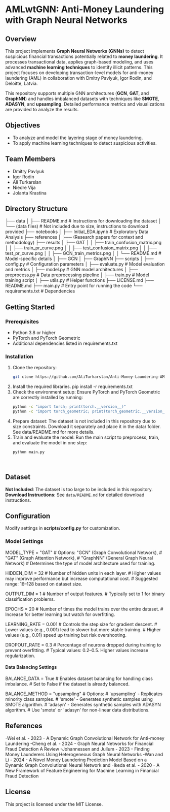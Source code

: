 # AMLwtGNN: Anti-Money Laundering with Graph Neural Networks

## Overview

This project implements **Graph Neural Networks (GNNs)** to detect suspicious financial transactions potentially related to **money laundering**. It processes transactional data, applies graph-based modeling, and uses advanced **machine learning techniques** to identify illicit patterns. This project focuses on developing transaction-level models for anti-money laundering (AML) in collaboration with Dmitry Pavlyuk, Igor Rodin, and Deloitte, Latvia.

This repository supports multiple GNN architectures (**GCN**, **GAT**, and **GraphNN**) and handles imbalanced datasets with techniques like **SMOTE**, **ADASYN**, and **upsampling**. Detailed performance metrics and visualizations are provided to analyze the results.

## Objectives
- To analyze and model the layering stage of money laundering.
- To apply machine learning techniques to detect suspicious activities.

## Team Members
- Dmitry Pavlyuk
- Igor Rodin
- Ali Turkarslan
- Niedre Vija
- Jolanta Krastina

## Directory Structure
├── data
│   ├── README.md      # Instructions for downloading the dataset
│   └── (data files)   # Not included due to size, instructions to download provided
├── notebooks
│   ├── Initial_EDA.ipynb  # Exploratory Data Analysis
├── references
│   ├── (Research papers for context and methodology)
├── results
│   ├── GAT
│   │   ├── train_confusion_matrix.png
│   │   ├── train_pr_curve.png
│   │   ├── test_confusion_matrix.png
│   │   ├── test_pr_curve.png
│   │   ├── GCN_train_metrics.png
│   │   └── README.md  # Model-specific details
│   ├── GCN
│   ├── GraphNN
├── scripts
│   ├── config.py      # Configuration parameters
│   ├── evaluate.py    # Model evaluation and metrics
│   ├── model.py       # GNN model architectures
│   ├── preprocess.py  # Data preprocessing pipeline
│   ├── train.py       # Model training script
│   ├── utils.py       # Helper functions
├── LICENSE.md
├── README.md
├── main.py            # Entry point for running the code
└── requirements.txt   # Dependencies


## Getting Started

### Prerequisites
- Python 3.8 or higher
- PyTorch and PyTorch Geometric
- Additional dependencies listed in requirements.txt

### Installation
1. Clone the repository:
   ```bash
   git clone https://github.com/AliTurkarslan/Anti-Money-Laundering-AML-Transaction-Level-Models.git
2. Install the required libraries.
   pip install -r requirements.txt
3. Check the environment setup:
   Ensure PyTorch and PyTorch Geometric are correctly installed by running:
    ```bash
    python -c "import torch; print(torch.__version__)"
    python -c "import torch_geometric; print(torch_geometric.__version__)"
4. Prepare dataset:
   The dataset is not included in this repository due to size constraints. Download it separately and place it in the data/ folder. See data/README.md for more details.
5. Train and evaluate the model:
   Run the main script to preprocess, train, and evaluate the model in one step:
   ```bash
   python main.py

  
## Dataset
**Not Included**: The dataset is too large to be included in this repository.  
**Download Instructions**: See `data/README.md` for detailed download instructions.

## Configuration
Modify settings in **scripts/config.py** for customization.

### Model Settings
MODEL_TYPE = "GAT"  # Options: "GCN" (Graph Convolutional Network), 
                    # "GAT" (Graph Attention Network), 
                    # "GraphNN" (General Graph Neural Network)
                    # Determines the type of model architecture used for training.

HIDDEN_DIM = 32     # Number of hidden units in each layer.
                    # Higher values may improve performance but increase computational cost.
                    # Suggested range: 16–128 based on dataset size.

OUTPUT_DIM = 1      # Number of output features.
                    # Typically set to 1 for binary classification problems.

EPOCHS = 20         # Number of times the model trains over the entire dataset.
                    # Increase for better learning but watch for overfitting.

LEARNING_RATE = 0.001  # Controls the step size for gradient descent.
                       # Lower values (e.g., 0.001) lead to slower but more stable training.
                       # Higher values (e.g., 0.01) speed up training but risk overshooting.

DROPOUT_RATE = 0.3  # Percentage of neurons dropped during training to prevent overfitting.
                    # Typical values: 0.2–0.5. Higher values increase regularization.

#### Data Balancing Settings
BALANCE_DATA = True  # Enables dataset balancing for handling class imbalance.
                     # Set to False if the dataset is already balanced.

BALANCE_METHOD = "upsampling"  # Options:
                               # 'upsampling' - Replicates minority class samples.
                               # 'smote' - Generates synthetic samples using SMOTE algorithm.
                               # 'adasyn' - Generates synthetic samples with ADASYN algorithm.
                               # Use 'smote' or 'adasyn' for non-linear data distributions.

## References
-Wei et al. - 2023 - A Dynamic Graph Convolutional Network for Anti-money Laundering
-Cheng et al. - 2024 - Graph Neural Networks for Financial Fraud Detection A Review
-Johannessen and Jullum - 2023 - Finding Money Launderers Using Heterogeneous Graph Neural Networks
-Wan and Li - 2024 - A Novel Money Laundering Prediction Model Based on a Dynamic Graph Convolutional Neural Network and
-Ikeda et al. - 2020 - A New Framework of Feature Engineering for Machine Learning in Financial Fraud Detection

## License
This project is licensed under the MIT License.









